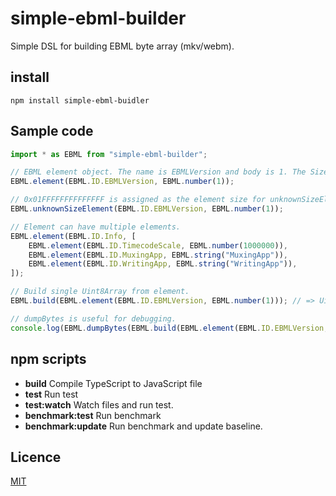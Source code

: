 simple-ebml-builder
====

Simple DSL for building EBML byte array (mkv/webm).

## install
```
npm install simple-ebml-buidler
```

## Sample code
```TypeScript
import * as EBML from "simple-ebml-builder";

// EBML element object. The name is EBMLVersion and body is 1. The Size is generated automatically.
EBML.element(EBML.ID.EBMLVersion, EBML.number(1));

// 0x01FFFFFFFFFFFFFF is assigned as the element size for unknownSizeElement.
EBML.unknownSizeElement(EBML.ID.EBMLVersion, EBML.number(1));

// Element can have multiple elements.
EBML.element(EBML.ID.Info, [
    EBML.element(EBML.ID.TimecodeScale, EBML.number(1000000)),
    EBML.element(EBML.ID.MuxingApp, EBML.string("MuxingApp")),
    EBML.element(EBML.ID.WritingApp, EBML.string("WritingApp")),
]);

// Build single Uint8Array from element.
EBML.build(EBML.element(EBML.ID.EBMLVersion, EBML.number(1))); // => Uint8Array.of(0x42, 0x86, 0x81, 0x01)

// dumpBytes is useful for debugging.
console.log(EBML.dumpBytes(EBML.build(EBML.element(EBML.ID.EBMLVersion, EBML.number(1))))); // "0x42, 0x86, 0x81, 0x1"
```

## npm scripts
- __build__ Compile TypeScript to JavaScript file
- __test__ Run test
- __test:watch__ Watch files and run test.
- __benchmark:test__ Run benchmark
- __benchmark:update__ Run benchmark and update baseline.

## Licence
[MIT](./LICENSE)
